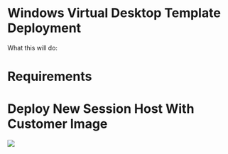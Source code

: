 # Windows Virtual Desktop Template Deployment

What this will do:





# Requirements





# Deploy New Session Host With Customer Image

<a href="https://azuredeploy.net/
   repository=https://github.com/codePrincess/resizingService"
   target="_blank">
  <img src="https://aka.ms/deploytoazurebutton"/>
</a>
